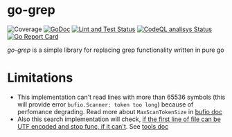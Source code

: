 # go-grep
![Coverage](https://img.shields.io/badge/Coverage-100.0%25-brightgreen)
[![GoDoc](https://godoc.org/github.com/alex123012/go-grep?status.svg)](https://pkg.go.dev/github.com/alex123012/go-grep) [![Lint and Test Status](https://github.com/alex123012/go-grep/actions/workflows/lint-and-test.yml/badge.svg)](https://github.com/alex123012/go-grep/actions) [![CodeQL analisys Status](https://github.com/alex123012/go-grep/actions/workflows/codeql-analysis.yml/badge.svg)](https://github.com/alex123012/go-grep/actions) [![Go Report Card](https://goreportcard.com/badge/github.com/alex123012/go-grep)](https://goreportcard.com/report/github.com/alex123012/go-grep)

*go-grep* is a simple library for replacing grep functionality written in pure go

# Limitations
* This implementation can't read lines with more than 65536 symbols (this will provide error ```bufio.Scanner: token too long```) because of perfomance degrading. Read more about ```MaxScanTokenSize``` in [bufio doc](https://pkg.go.dev/bufio#pkg-constants)
 * Also this search implementation will check, [if the first line of file can be UTF encoded and stop func, if it can't](./finder.go#L150). See [tools doc](https://pkg.go.dev/golang.org/x/tools/godoc/util#IsText)